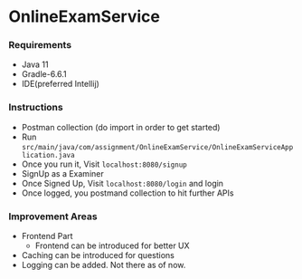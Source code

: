 # OnlineExamService

### Requirements
- Java 11
- Gradle-6.6.1
- IDE(preferred Intellij)

### Instructions
- Postman collection (do import in order to get started)
- Run `src/main/java/com/assignment/OnlineExamService/OnlineExamServiceApplication.java`
- Once you run it, Visit `localhost:8080/signup`
- SignUp as a Examiner
- Once Signed Up, Visit `localhost:8080/login` and login
- Once logged, you postmand collection to hit further APIs

### Improvement Areas
- Frontend Part
    - Frontend can be introduced for better UX
- Caching can be introduced for questions
- Logging can be added. Not there as of now.
